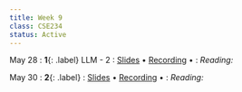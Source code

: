 ```yaml
---
title: Week 9
class: CSE234
status: Active
---
```


May 28 
: **1**{: .label} LLM - 2
  : [Slides](assets/slides/15_llm-2.pdf) &#8226; [Recording](https://podcast.ucsd.edu/watch/sp24/dsc291_d00/17) &#8226; 
: *Reading:*




May 30
: **2**{: .label}
  : [Slides](assets/slides/16_llm-3.pdf) &#8226; [Recording](https://podcast.ucsd.edu/watch/sp24/dsc291_d00/18) &#8226;
: *Reading:* 





